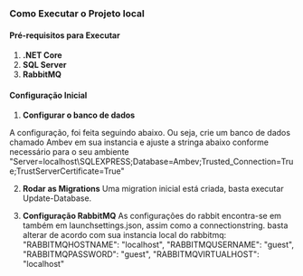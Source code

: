### Como Executar o Projeto local

#### Pré-requisitos para Executar
1. **.NET Core**
2. **SQL Server**
3. **RabbitMQ**

#### Configuração Inicial

1. **Configurar o banco de dados**

 A configuração, foi feita seguindo abaixo. 
 Ou seja, crie um banco de dados chamado Ambev em sua instancia e ajuste a stringa abaixo conforme necessário para o seu ambiente
  "Server=localhost\\SQLEXPRESS;Database=Ambev;Trusted_Connection=True;TrustServerCertificate=True"
   

2. **Rodar as Migrations**
Uma migration inicial está criada, basta executar Update-Database.

3. **Configuração RabbitMQ**
 As configurações do rabbit encontra-se em também em launchsettings.json, assim como a connectionstring.
basta alterar de acordo com sua instancia local do rabbitmq:
        "RABBITMQHOSTNAME": "localhost",
        "RABBITMQUSERNAME": "guest",
        "RABBITMQPASSWORD": "guest",
        "RABBITMQVIRTUALHOST": "localhost"


